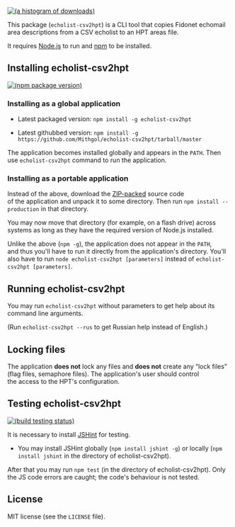 [![(a histogram of downloads)](https://nodei.co/npm-dl/echolist-csv2hpt.png?height=3)](https://npmjs.org/package/echolist-csv2hpt)

This package (`echolist-csv2hpt`) is a CLI tool that copies Fidonet echomail area descriptions from a CSV echolist to an HPT areas file.

It requires [Node.js](http://nodejs.org/) to run and [npm](https://www.npmjs.org/) to be installed.

## Installing echolist-csv2hpt

[![(npm package version)](https://nodei.co/npm/echolist-csv2hpt.png?downloads=true&downloadRank=true)](https://npmjs.org/package/echolist-csv2hpt)

### Installing as a global application

* Latest packaged version: `npm install -g echolist-csv2hpt`

* Latest githubbed version: `npm install -g https://github.com/Mithgol/echolist-csv2hpt/tarball/master`

The application becomes installed globally and appears in the `PATH`. Then use `echolist-csv2hpt` command to run the application.

### Installing as a portable application

Instead of the above, download the [ZIP-packed](https://github.com/Mithgol/echolist-csv2hpt/archive/master.zip) source code of the application and unpack it to some directory. Then run `npm install --production` in that directory.

You may now move that directory (for example, on a flash drive) across systems as long as they have the required version of Node.js installed.

Unlike the above (`npm -g`), the application does not appear in the `PATH`, and thus you'll have to run it directly from the application's directory. You'll also have to run `node echolist-csv2hpt [parameters]` instead of `echolist-csv2hpt [parameters]`.

## Running echolist-csv2hpt

You may run `echolist-csv2hpt` without parameters to get help about its command line arguments.

(Run `echolist-csv2hpt --rus` to get Russian help instead of English.)

## Locking files

The application **does not** lock any files and **does not** create any “lock files” (flag files, semaphore files). The application's user should control the access to the HPT's configuration.

## Testing echolist-csv2hpt

[![(build testing status)](https://img.shields.io/travis/Mithgol/echolist-csv2hpt/master.svg?style=plastic)](https://travis-ci.org/Mithgol/echolist-csv2hpt)

It is necessary to install [JSHint](http://jshint.com/) for testing.

* You may install JSHint globally (`npm install jshint -g`) or locally (`npm install jshint` in the directory of echolist-csv2hpt).

After that you may run `npm test` (in the directory of echolist-csv2hpt). Only the JS code errors are caught; the code's behaviour is not tested.

## License

MIT license (see the `LICENSE` file).
